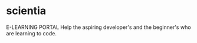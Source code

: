 # scientia

E-LEARNING PORTAL
Help the aspiring developer's and the beginner's who are learning to code.
